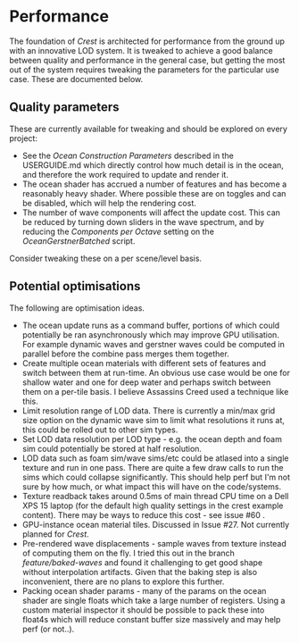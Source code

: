 
# Performance

The foundation of *Crest* is architected for performance from the ground up with an innovative LOD system. It is tweaked to achieve a good balance between quality and performance in the general case, but getting the most out of the system requires tweaking the parameters for the particular use case. These are documented below.


## Quality parameters

These are currently available for tweaking and should be explored on every project:

* See the *Ocean Construction Parameters* described in the USERGUIDE.md which directly control how much detail is in the ocean, and therefore the work required to update and render it.
* The ocean shader has accrued a number of features and has become a reasonably heavy shader. Where possible these are on toggles and can be disabled, which will help the rendering cost.
* The number of wave components will affect the update cost. This can be reduced by turning down sliders in the wave spectrum, and by reducing the *Components per Octave* setting on the *OceanGerstnerBatched* script.

Consider tweaking these on a per scene/level basis.


## Potential optimisations

The following are optimisation ideas.

* The ocean update runs as a command buffer, portions of which could potentially be ran asynchronously which may improve GPU utilisation. For example dynamic waves and gerstner waves could be computed in parallel before the combine pass merges them together.
* Create multiple ocean materials with different sets of features and switch between them at run-time. An obvious use case would be one for shallow water and one for deep water and perhaps switch between them on a per-tile basis. I believe Assassins Creed used a technique like this.
* Limit resolution range of LOD data. There is currently a min/max grid size option on the dynamic wave sim to limit what resolutions it runs at, this could be rolled out to other sim types.
* Set LOD data resolution per LOD type - e.g. the ocean depth and foam sim could potentially be stored at half resolution.
* LOD data such as foam sim/wave sims/etc could be atlased into a single texture and run in one pass. There are quite a few draw calls to run the sims which could collapse significantly. This should help perf but I'm not sure by how much, or what impact this will have on the code/systems.
* Texture readback takes around 0.5ms of main thread CPU time on a Dell XPS 15 laptop (for the default high quality settings in the crest example content). There may be ways to reduce this cost - see issue #60 .
* GPU-instance ocean material tiles. Discussed in Issue #27. Not currently planned for *Crest*.
* Pre-rendered wave displacements - sample waves from texture instead of computing them on the fly. I tried this out in the branch *feature/baked-waves* and found it challenging to get good shape without interpolation artifacts. Given that the baking step is also inconvenient, there are no plans to explore this further.
* Packing ocean shader params - many of the params on the ocean shader are single floats which take a large number of registers. Using a custom material inspector it should be possible to pack these into float4s which will reduce constant buffer size massively and may help perf (or not..).
